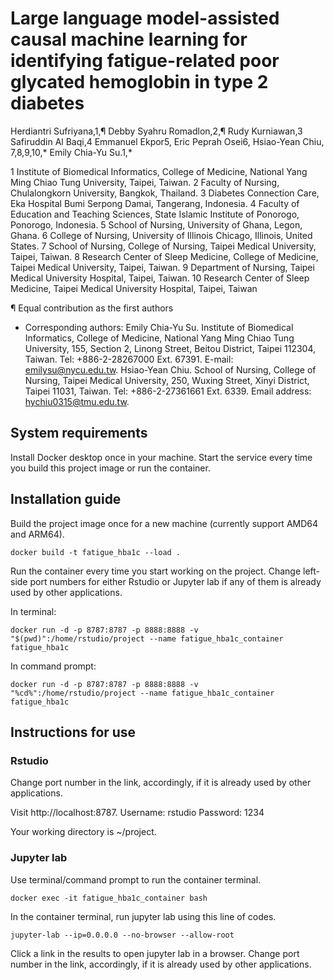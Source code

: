 # Large language model-assisted causal machine learning for identifying fatigue-related poor glycated hemoglobin in type 2 diabetes

Herdiantri Sufriyana,1,¶ Debby Syahru Romadlon,2,¶ Rudy Kurniawan,3 Safiruddin Al Baqi,4 Emmanuel Ekpor5, Eric Peprah Osei6, Hsiao-Yean Chiu, 7,8,9,10,* Emily Chia-Yu Su.1,*

1 Institute of Biomedical Informatics, College of Medicine, National Yang Ming Chiao Tung University, Taipei, Taiwan.
2 Faculty of Nursing, Chulalongkorn University, Bangkok, Thailand.
3 Diabetes Connection Care, Eka Hospital Bumi Serpong Damai, Tangerang, Indonesia.
4 Faculty of Education and Teaching Sciences, State Islamic Institute of Ponorogo, Ponorogo, Indonesia.
5 School of Nursing, University of Ghana, Legon, Ghana.
6 College of Nursing, University of Illinois Chicago, Illinois, United States.
7 School of Nursing, College of Nursing, Taipei Medical University, Taipei, Taiwan.
8 Research Center of Sleep Medicine, College of Medicine, Taipei Medical University, Taipei, Taiwan.
9 Department of Nursing, Taipei Medical University Hospital, Taipei, Taiwan.
10 Research Center of Sleep Medicine, Taipei Medical University Hospital, Taipei, Taiwan

¶ Equal contribution as the first authors
* Corresponding authors:
Emily Chia-Yu Su. Institute of Biomedical Informatics, College of Medicine, National Yang Ming Chiao Tung University, 155, Section 2, Linong Street, Beitou District, Taipei 112304, Taiwan. Tel: +886-2-28267000 Ext. 67391. E-mail: emilysu@nycu.edu.tw.
Hsiao-Yean Chiu. School of Nursing, College of Nursing, Taipei Medical University, 250, Wuxing Street, Xinyi District, Taipei 11031, Taiwan. Tel: +886-2-27361661 Ext. 6339. Email address: hychiu0315@tmu.edu.tw.

## System requirements

Install Docker desktop once in your machine. Start the service every time you build this project image or run the container.

## Installation guide

Build the project image once for a new machine (currently support AMD64 and ARM64).

```{bash}
docker build -t fatigue_hba1c --load .
```

Run the container every time you start working on the project. Change left-side port numbers for either Rstudio or Jupyter lab if any of them is already used by other applications.

In terminal:

```{bash}
docker run -d -p 8787:8787 -p 8888:8888 -v "$(pwd)":/home/rstudio/project --name fatigue_hba1c_container fatigue_hba1c
```

In command prompt:

```{bash}
docker run -d -p 8787:8787 -p 8888:8888 -v "%cd%":/home/rstudio/project --name fatigue_hba1c_container fatigue_hba1c
```

## Instructions for use

### Rstudio

Change port number in the link, accordingly, if it is already used by other applications.

Visit http://localhost:8787.
Username: rstudio
Password: 1234

Your working directory is ~/project.

### Jupyter lab

Use terminal/command prompt to run the container terminal.

```{bash}
docker exec -it fatigue_hba1c_container bash
```

In the container terminal, run jupyter lab using this line of codes.

```{bash}
jupyter-lab --ip=0.0.0.0 --no-browser --allow-root
```

Click a link in the results to open jupyter lab in a browser. Change port number in the link, accordingly, if it is already used by other applications.






